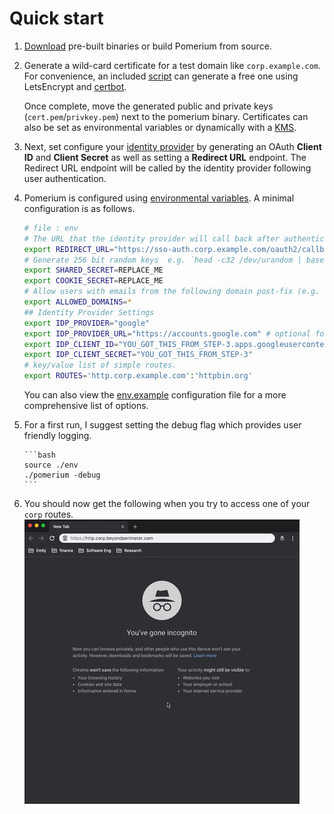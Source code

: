 # Quick start

1.  [Download] pre-built binaries or build Pomerium from source.
1.  Generate a wild-card certificate for a test domain like `corp.example.com`. For convenience, an included [script] can generate a free one using LetsEncrypt and [certbot].

    Once complete, move the generated public and private keys (`cert.pem`/`privkey.pem`) next to the pomerium binary. Certificates can also be set as environmental variables or dynamically with a [KMS].

1.  Next, set configure your [identity provider](./identity-providers.md) by generating an OAuth **Client ID** and **Client Secret** as well as setting a **Redirect URL** endpoint. The Redirect URL endpoint will be called by the identity provider following user authentication.

1.  Pomerium is configured using [environmental variables]. A minimal configuration is as follows.

    ```bash
    # file : env
    # The URL that the identity provider will call back after authenticating the user
    export REDIRECT_URL="https://sso-auth.corp.example.com/oauth2/callback"
    # Generate 256 bit random keys  e.g. `head -c32 /dev/urandom | base64`
    export SHARED_SECRET=REPLACE_ME
    export COOKIE_SECRET=REPLACE_ME
    # Allow users with emails from the following domain post-fix (e.g. example.com)
    export ALLOWED_DOMAINS=*
    ## Identity Provider Settings
    export IDP_PROVIDER="google"
    export IDP_PROVIDER_URL="https://accounts.google.com" # optional for google
    export IDP_CLIENT_ID="YOU_GOT_THIS_FROM_STEP-3.apps.googleusercontent.com"
    export IDP_CLIENT_SECRET="YOU_GOT_THIS_FROM_STEP-3"
    # key/value list of simple routes.
    export ROUTES='http.corp.example.com':'httpbin.org'
    ```

    You can also view the [env.example] configuration file for a more comprehensive list of options.

1.  For a first run, I suggest setting the debug flag which provides user friendly logging.

        ```bash
        source ./env
        ./pomerium -debug
        ```

1.  You should now get the following when you try to access one of your `corp` routes.
    ![Getting started](./get-started.gif)

[download]: https://github.com/pomerium/pomerium/releases
[environmental variables]: https://12factor.net/config
[env.example]: https://github.com/pomerium/pomerium/blob/master/env.example
[kms]: https://en.wikipedia.org/wiki/Key_management
[certbot]: https://certbot.eff.org/docs/install.html
[script]: https://github.com/pomerium/pomerium/blob/master/scripts/generate_wildcard_cert.sh
